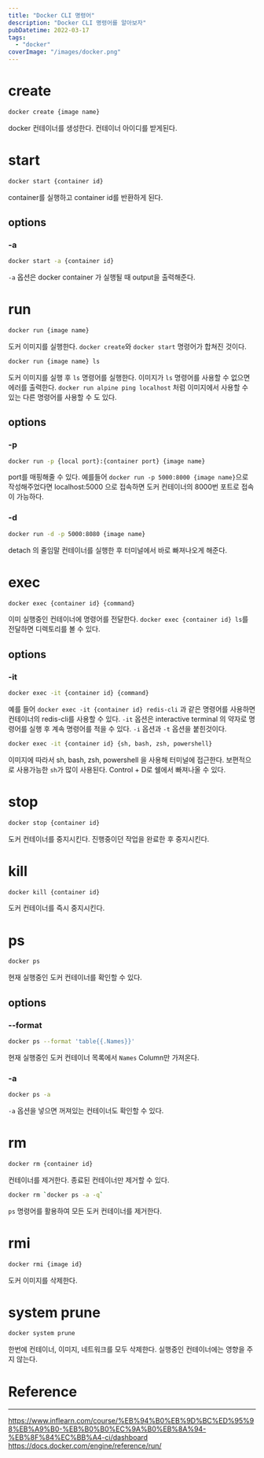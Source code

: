 ```yaml
---
title: "Docker CLI 명령어"
description: "Docker CLI 명령어를 알아보자"
pubDatetime: 2022-03-17
tags:
  - "docker"
coverImage: "/images/docker.png"
---
```


# create

```bash
docker create {image name}
```

docker 컨테이너를 생성한다.
컨테이너 아이디를 받게된다.

# start

```bash
docker start {container id}
```

container를 실행하고 container id를 반환하게 된다.

## options

### -a

```bash
docker start -a {container id}
```

`-a` 옵션은 docker container 가 실행될 때 output을 출력해준다.

# run

```bash
docker run {image name}
```

도커 이미지를 실행한다.
`docker create`와 `docker start` 명령어가 합쳐진 것이다.

```bash
docker run {image name} ls
```

도커 이미지를 실행 후 `ls` 명령어를 실행한다.
이미지가 `ls` 명령어를 사용할 수 없으면 에러를 출력한다.
`docker run alpine ping localhost` 처럼 이미지에서 사용할 수 있는 다른 명령어를 사용할 수 도 있다.

## options

### -p

```bash
docker run -p {local port}:{container port} {image name}
```

port를 매핑해줄 수 있다.
예를들어 `docker run -p 5000:8000 {image name}`으로 작성해주었다면 localhost:5000 으로 접속하면 도커 컨테이너의 8000번 포트로 접속이 가능하다.

### -d

```bash
docker run -d -p 5000:8080 {image name}
```

detach 의 줄임말 컨테이너를 실행한 후 터미널에서 바로 빠져나오게 해준다.

# exec

```bash
docker exec {container id} {command}
```

이미 실행중인 컨테이너에 명령어를 전달한다.
`docker exec {container id} ls`를 전달하면 디렉토리를 볼 수 있다.

## options

### -it

```bash
docker exec -it {container id} {command}
```

예를 들어 `docker exec -it {container id} redis-cli` 과 같은 명령어를 사용하면 컨테이너의 redis-cli를 사용할 수 있다.
`-it` 옵션은 interactive terminal 의 약자로 명령어를 실행 후 계속 명령어를 적을 수 있다.
`-i` 옵션과 `-t` 옵션을 붙힌것이다.

```bash
docker exec -it {container id} {sh, bash, zsh, powershell}
```

이미지에 따라서 sh, bash, zsh, powershell 을 사용해 터미널에 접근한다.
보편적으로 사용가능한 `sh`가 많이 사용된다.
Control + D로 쉘에서 빠져나올 수 있다.

# stop

```bash
docker stop {container id}
```

도커 컨테이너를 중지시킨다.
진행중이던 작업을 완료한 후 중지시킨다.

# kill

```bash
docker kill {container id}
```

도커 컨테이너를 즉시 중지시킨다.

# ps

```bash
docker ps
```

현재 실행중인 도커 컨테이너를 확인할 수 있다.

## options

### --format

```bash
docker ps --format 'table{{.Names}}'
```

현재 실행중인 도커 컨테이너 목록에서 `Names` Column만 가져온다.

### -a

```bash
docker ps -a
```

`-a` 옵션을 넣으면 꺼져있는 컨테이너도 확인할 수 있다.

# rm

```bash
docker rm {container id}
```

컨테이너를 제거한다.
종료된 컨테이너만 제거할 수 있다.

```bash
docker rm `docker ps -a -q`
```

`ps` 명령어를 활용하여 모든 도커 컨테이너를 제거한다.

# rmi

```bash
docker rmi {image id}
```

도커 이미지를 삭제한다.

# system prune

```bash
docker system prune
```

한번에 컨테이너, 이미지, 네트워크를 모두 삭제한다.
실행중인 컨테이너에는 영향을 주지 않는다.

# Reference

---

https://www.inflearn.com/course/%EB%94%B0%EB%9D%BC%ED%95%98%EB%A9%B0-%EB%B0%B0%EC%9A%B0%EB%8A%94-%EB%8F%84%EC%BB%A4-ci/dashboard
https://docs.docker.com/engine/reference/run/
